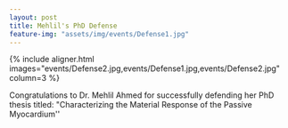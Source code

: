 ```yaml
---
layout: post
title: Mehlil's PhD Defense
feature-img: "assets/img/events/Defense1.jpg"
---
```


{% include aligner.html images="events/Defense2.jpg,events/Defense1.jpg,events/Defense2.jpg" column=3 %}

Congratulations to Dr. Mehlil Ahmed for successfully defending her PhD thesis titled: "Characterizing the Material Response of the Passive Myocardium''


